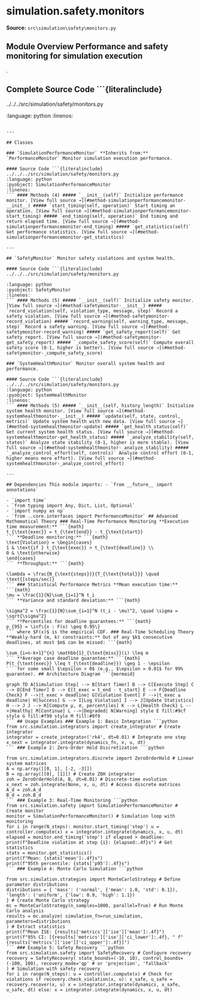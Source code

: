 # simulation.safety.monitors

**Source:** `src\simulation\safety\monitors.py`

## Module Overview Performance and safety monitoring for simulation execution

.

## Complete Source Code ```{literalinclude}

../../../src/simulation/safety/monitors.py


:language: python
:linenos:
```

---

## Classes

### `SimulationPerformanceMonitor` **Inherits from:** `PerformanceMonitor` Monitor simulation execution performance.

#### Source Code ```{literalinclude} ../../../src/simulation/safety/monitors.py
:language: python
:pyobject: SimulationPerformanceMonitor
:linenos:
``` #### Methods (4) ##### `__init__(self)` Initialize performance monitor. [View full source →](#method-simulationperformancemonitor-__init__) ##### `start_timing(self, operation)` Start timing an operation. [View full source →](#method-simulationperformancemonitor-start_timing) ##### `end_timing(self, operation)` End timing and return elapsed time. [View full source →](#method-simulationperformancemonitor-end_timing) ##### `get_statistics(self)` Get performance statistics. [View full source →](#method-simulationperformancemonitor-get_statistics)

---

## `SafetyMonitor` Monitor safety violations and system health.

#### Source Code ```{literalinclude} ../../../src/simulation/safety/monitors.py

:language: python
:pyobject: SafetyMonitor
:linenos:
``` #### Methods (5) ##### `__init__(self)` Initialize safety monitor. [View full source →](#method-safetymonitor-__init__) ##### `record_violation(self, violation_type, message, step)` Record a safety violation. [View full source →](#method-safetymonitor-record_violation) ##### `record_warning(self, warning_type, message, step)` Record a safety warning. [View full source →](#method-safetymonitor-record_warning) ##### `get_safety_report(self)` Get safety report. [View full source →](#method-safetymonitor-get_safety_report) ##### `_compute_safety_score(self)` Compute overall safety score (0-1, higher is better). [View full source →](#method-safetymonitor-_compute_safety_score)

### `SystemHealthMonitor` Monitor overall system health and performance.

#### Source Code ```{literalinclude} ../../../src/simulation/safety/monitors.py
:language: python
:pyobject: SystemHealthMonitor
:linenos:
``` #### Methods (5) ##### `__init__(self, history_length)` Initialize system health monitor. [View full source →](#method-systemhealthmonitor-__init__) ##### `update(self, state, control, metrics)` Update system health with new data. [View full source →](#method-systemhealthmonitor-update) ##### `get_health_status(self)` Get current system health status. [View full source →](#method-systemhealthmonitor-get_health_status) ##### `_analyze_stability(self, states)` Analyze state stability (0-1, higher is more stable). [View full source →](#method-systemhealthmonitor-_analyze_stability) ##### `_analyze_control_effort(self, controls)` Analyze control effort (0-1, higher means more effort). [View full source →](#method-systemhealthmonitor-_analyze_control_effort)

---

## Dependencies This module imports: - `from __future__ import annotations`

- `import time`
- `from typing import Any, Dict, List, Optional`
- `import numpy as np`
- `from ..core.interfaces import PerformanceMonitor` ## Advanced Mathematical Theory ### Real-Time Performance Monitoring **Execution time measurement:** ```{math}
t_{\text{exec}} = t_{\text{end}} - t_{\text{start}}
``` **Deadline monitoring:** ```{math}
\text{Violation} = \begin{cases}
1 & \text{if } t_{\text{exec}} > t_{\text{deadline}} \\
0 & \text{otherwise}
\end{cases}
``` **Throughput:** ```{math}

\lambda = \frac{N_{\text{steps}}}{T_{\text{total}}} \quad \text{[steps/sec]}
``` ### Statistical Performance Metrics **Mean execution time:** ```{math}
\mu = \frac{1}{N}\sum_{i=1}^N t_i
``` **Variance and standard deviation:** ```{math}

\sigma^2 = \frac{1}{N}\sum_{i=1}^N (t_i - \mu)^2, \quad \sigma = \sqrt{\sigma^2}
``` **Percentiles for deadline guarantees:** ```{math}
p_{95} = \inf\{x : F(x) \geq 0.95\}
``` where $F(x)$ is the empirical CDF. ### Real-Time Scheduling Theory **Weakly-hard (m, k) constraints:** Out of any $k$ consecutive deadlines, at most $m$ can be missed: ```{math}

\sum_{i=n-k+1}^{n} \mathbb{1}_{\text{miss}}(i) \leq m
``` **Average case deadline guarantee:** ```{math}
P(t_{\text{exec}} \leq t_{\text{deadline}}) \geq 1 - \epsilon
``` for some small $\epsilon > 0$ (e.g., $\epsilon = 0.01$ for 99% guarantee). ## Architecture Diagram ```{mermaid}

graph TD A[Simulation Step] --> B[Start Timer] B --> C[Execute Step] C --> D[End Timer] D --> E[t_exec = t_end - t_start] E --> F{Deadline Check} F -->|t_exec > deadline| G[Violation Event] F -->|t_exec ≤ deadline| H[Success] G --> I[Log Violation] I --> J[Update Statistics] H --> J J --> K[Compute μ, σ, percentiles] K --> L{Health Check} L -->|Healthy| M[Continue] L -->|Degraded| N[Warning] style E fill:#9cf style G fill:#f99 style M fill:#9f9
``` ## Usage Examples ### Example 1: Basic Integration ```python
from src.simulation.integrators import create_integrator # Create integrator
integrator = create_integrator('rk4', dt=0.01) # Integrate one step
x_next = integrator.integrate(dynamics_fn, x, u, dt)
``` ### Example 2: Zero-Order Hold Discretization ```python

from src.simulation.integrators.discrete import ZeroOrderHold # Linear system matrices
A = np.array([[0, 1], [-2, -3]])
B = np.array([[0], [1]]) # Create ZOH integrator
zoh = ZeroOrderHold(A, B, dt=0.01) # Discrete-time evolution
x_next = zoh.integrate(None, x, u, dt) # Access discrete matrices
A_d = zoh.A_d
B_d = zoh.B_d
``` ### Example 3: Real-Time Monitoring ```python
from src.simulation.safety import SimulationPerformanceMonitor # Create monitor
monitor = SimulationPerformanceMonitor() # Simulation loop with monitoring
for i in range(N_steps): monitor.start_timing('step') u = controller.compute(x) x = integrator.integrate(dynamics, x, u, dt) elapsed = monitor.end_timing('step') if elapsed > deadline: print(f"Deadline violation at step {i}: {elapsed:.4f}s") # Get statistics
stats = monitor.get_statistics()
print(f"Mean: {stats['mean']:.4f}s")
print(f"95th percentile: {stats['p95']:.4f}s")
``` ### Example 4: Monte Carlo Simulation ```python

from src.simulation.strategies import MonteCarloStrategy # Define parameter distributions
distributions = { 'mass': ('normal', {'mean': 1.0, 'std': 0.1}), 'length': ('uniform', {'low': 0.9, 'high': 1.1})
} # Create Monte Carlo strategy
mc = MonteCarloStrategy(n_samples=1000, parallel=True) # Run Monte Carlo analysis
results = mc.analyze( simulation_fn=run_simulation, parameters=distributions
) # Extract statistics
print(f"Mean ISE: {results['metrics']['ise']['mean']:.4f}")
print(f"95% CI: [{results['metrics']['ise']['ci_lower']:.4f}, " f"{results['metrics']['ise']['ci_upper']:.4f}]")
``` ### Example 5: Safety Recovery ```python
from src.simulation.safety import SafetyRecovery # Configure recovery
recovery = SafetyRecovery( state_bounds=(-10, 10), control_bounds=(-100, 100), recovery_mode='qp' # or 'projection', 'fallback'
) # Simulation with safety recovery
for i in range(N_steps): u = controller.compute(x) # Check for violations if recovery.check_violation(x, u): x_safe, u_safe = recovery.recover(x, u) x = integrator.integrate(dynamics, x_safe, u_safe, dt) else: x = integrator.integrate(dynamics, x, u, dt)
```
